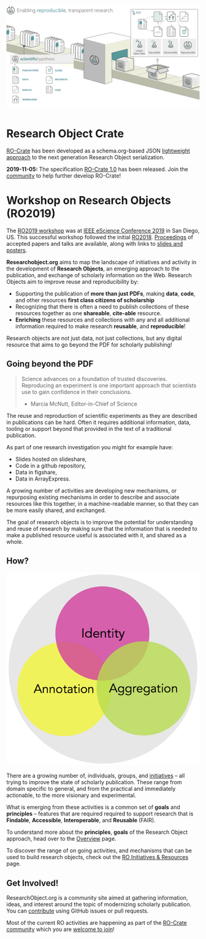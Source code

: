 # [![Research Object. Enabling reproducible, transparent research](/images/research-objects-illustration-1920.png)](/images/research-objects-illustration.png)


# Research Object Crate

[RO-Crate](https://w3id.org/ro/crate) has been developed as a schema.org-based JSON [lightweight approach](https://researchobject.github.io/ro-crate/background) to the next generation Research Object serialization.

**2019-11-05:** The specification [RO-Crate 1.0](https://w3id.org/ro/crate/1.0) has been released. Join the [community](https://researchobject.github.io/ro-crate/#contribute) to help further develop RO-Crate!

# Workshop on Research Objects (RO2019)

The [RO2019 workshop](https://researchobject.github.io/ro2019/ "Workshop on Research Objects (RO2019)") was at [IEEE eScience Conference 2019](https://escience2019.sdsc.edu/) in San Diego, US. This successful workshop followed the initial [RO2018](http://www.researchobject.org/ro2018/). [Proceedings](https://researchobject.github.io/ro2019/proceedings) of accepted papers and talks are available, along with links to [slides and posters](https://researchobject.github.io/ro2019/schedule).


**Researchobject.org** aims to map the landscape of initiatives and activity in the development of **Research Objects**, an emerging approach to the publication, and exchange of scholarly information on the Web. Research Objects aim to improve reuse and reproducibility by:

*   Supporting the publication of **more than just PDFs**, making **data**, **code**, and other resources **first class citizens of scholarship**
*   Recognizing that there is often a need to publish collections of these resources together as one **shareable**, **cite-able** resource.
*   **Enriching** these resources and collections with any and all additional information required to make research **reusable**, and **reproducible**!

Research objects are not just data, not just collections, but any digital resource that aims to go beyond the PDF for scholarly publishing!


## Going beyond the PDF


> Science advances on a foundation of trusted discoveries. Reproducing an experiment is one important approach that scientists use to gain confidence in their conclusions.
> 
> - Marcia McNutt, Editor-in-Chief of Science

The reuse and reproduction of scientific experiments as they are described in publications can be hard. Often it requires additional information, data, tooling or support beyond that provided in the text of a traditional publication.

As part of one research investigation you might for example have:

*   Slides hosted on slideshare,
*   Code in a github repository,
*   Data in figshare,
*   Data in ArrayExpress.

A growing number of activities are developing new mechanisms, or repurposing existing mechanisms in order to describe and associate resources like this together, in a machine-readable manner, so that they can be more easily shared, and exchanged.

The goal of research objects is to improve the potential for understanding and reuse of research by making sure that the information that is needed to make a published resource useful is associated with it, and shared as a whole.


## How?

![aggregation](/images/coreonion.png)

There are a growing number of, individuals, groups, and [initiatives](http://www.researchobject.org/initiative/ "RO Initiatives") – all trying to improve the state of scholarly publication. These range from domain specific to general, and from the practical and immediately actionable, to the more visionary and experimental.

What is emerging from these activities is a common set of **goals** and **principles** – features that are required required to support research that is **Findable**, **Accessible**, **Interoperable**, and **Reusable** (FAIR).

To understand more about the **principles**, **goals** of the Research Object approach, head over to the [Overview](http://www.researchobject.org/overview/ "Overview") page.

To discover the range of on going activities, and mechanisms that can be used to build research objects, check out the [RO Initiatives & Resources](http://www.researchobject.org/initiative/) page.


## Get Involved!

ResearchObject.org is a community site aimed at gathering information, ideas, and interest around the topic of modernizing scholarly publication. You can [contribute](https://github.com/ResearchObject/ResearchObject.github.io/) using GitHub issues or pull requests.

Most of the current RO activities are happening as part of the [RO-Crate community](https://researchobject.github.io/ro-crate/#contribute) which you are [welcome to join](github.com/researchobject/ro-crate/issues/1)!


